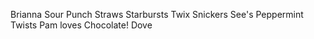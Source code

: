 Brianna
Sour Punch Straws 
Starbursts
Twix
Snickers
See's Peppermint Twists
Pam loves Chocolate!
Dove

